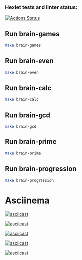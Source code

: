 ### Hexlet tests and linter status:

[![Actions Status](https://github.com/Zhekachka/qa-auto-engineer-javascript-project-44/actions/workflows/hexlet-check.yml/badge.svg)](https://github.com/Zhekachka/qa-auto-engineer-javascript-project-44/actions)

## Run brain-games

```bash
make brain-games
```

## Run brain-even

```bash
make brain-even
```

## Run brain-calc

```bash
make brain-calc
```

## Run brain-gcd

```bash
make brain-gcd
```

## Run brain-prime

```bash
make brain-prime
```
## Run brain-progression

```bash
make brain-progression
```

# Asciinema

[![asciicast](https://asciinema.org/a/SsPZZTEQOCHx0Xr2KtDdhmS1m.svg)](https://asciinema.org/a/SsPZZTEQOCHx0Xr2KtDdhmS1m)

[![asciicast](https://asciinema.org/a/X9TgSaxUcJ2ivT4T1EqnNsvBV.svg)](https://asciinema.org/a/X9TgSaxUcJ2ivT4T1EqnNsvBV)

[![asciicast](https://asciinema.org/a/BXYFfySxgD75ewXxpHWTOrbc2.svg)](https://asciinema.org/a/BXYFfySxgD75ewXxpHWTOrbc2)

[![asciicast](https://asciinema.org/a/rQpXm7AdDBCkV8c9fHJPo7Xlx.svg)](https://asciinema.org/a/rQpXm7AdDBCkV8c9fHJPo7Xlx)

[![asciicast](https://asciinema.org/a/L4JOMMcIa1dAwPGDzQ16plXJF.svg)](https://asciinema.org/a/L4JOMMcIa1dAwPGDzQ16plXJF)